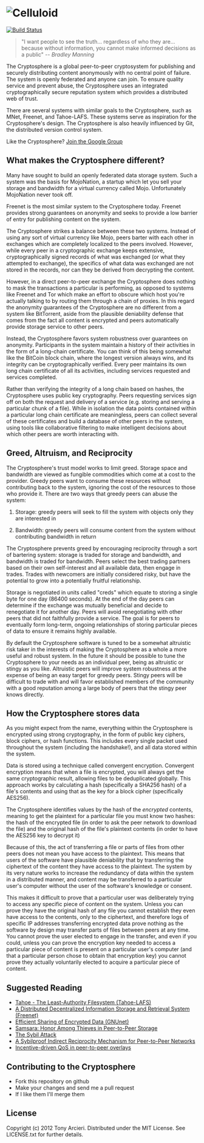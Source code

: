 ![Celluloid](https://github.com/tarcieri/cryptosphere/raw/master/logo.png)
================
[![Build Status](http://travis-ci.org/tarcieri/cryptosphere.png)](http://travis-ci.org/tarcieri/cryptosphere)

> "I want people to see the truth... regardless of who they are... because
> without information, you cannot make informed decisions as a public" _-- Bradley Manning_

The Cryptosphere is a global peer-to-peer cryptosystem for publishing and
securely distributing content anonymously with no central point of failure.
The system is openly federated and anyone can join. To ensure quality service
and prevent abuse, the Cryptosphere uses an integrated cryptographically
secure reputation system which provides a distributed web of trust.

There are several systems with similar goals to the Cryptosphere, such as
MNet, Freenet, and Tahoe-LAFS. These systems serve as inspiration for the
Cryptosphere's design. The Cryptosphere is also heavily influenced by Git, the
distributed version control system.

Like the Cryptosphere? [Join the Google Group](https://groups.google.com/group/cryptosphere)

What makes the Cryptosphere different?
--------------------------------------

Many have sought to build an openly federated data storage system. Such a
system was the basis for MojoNation, a startup which let you sell your
storage and bandwidth for a virtual currency called Mojo. Unfortunately
MojoNation never took off.

Freenet is the most similar system to the Cryptosphere today. Freenet
provides strong guarantees on anonymity and seeks to provide a low barrier
of entry for publishing content on the system.

The Cryptosphere strikes a balance between these two systems. Instead of using
any sort of virtual currency like Mojo, peers barter with each other in
exchanges which are completely localized to the peers involved. However, while
every peer in a cryptographic exchange keeps extensive, cryptographically
signed records of what was exchanged (or what they attempted to exchange),
the specifics of what data was exchanged are not stored in the records, nor
can they be derived from decrypting the content.

However, in a direct peer-to-peer exchange the Cryptosphere does nothing to
mask the transactions a particular is performing, as opposed to systems like
Freenet and Tor which make an effort to obscure which host you're actually
talking to by routing them through a chain of proxies. In this regard the
anonymity guarantees of the Cryptosphere are no different from a system like
BitTorrent, aside from the plausible deniability defense that comes from the
fact all content is encrypted and peers automatically provide storage service
to other peers.

Instead, the Cryptosphere favors system robustness over guarantees on
anonymity. Participants in the system maintain a history of their activities
in the form of a long-chain certificate. You can think of this being somewhat
like the BitCoin block chain, where the longest version always wins, and its
integrity can be cryptographically verified. Every peer maintains its own long
chain certificate of all its activities, including services requested and
services completed.

Rather than verifying the integrity of a long chain based on hashes, the
Cryptosphere uses public key cryptography. Peers requesting services sign off
on both the request and delivery of a service (e.g. storing and serving a
particular chunk of a file). While in isolation the data points contained
within a particular long chain certificate are meaningless, peers can
collect several of these certificates and build a database of other peers
in the system, using tools like collaborative filtering to make intelligent
decisions about which other peers are worth interacting with.

Greed, Altruism, and Reciprocity
--------------------------------

The Cryptosphere's trust model works to limit greed. Storage space and
bandwidth are viewed as fungible commodities which come at a cost to the
provider. Greedy peers want to consume these resources without contributing
back to the system, ignoring the cost of the resources to those who provide
it. There are two ways that greedy peers can abuse the system:

1. Storage: greedy peers will seek to fill the system with objects only they
   are interested in

2. Bandwidth: greedy peers will consume content from the system without
   contributing bandwidth in return

The Cryptosphere prevents greed by encouraging reciprocity through a sort of
bartering system: storage is traded for storage and bandwidth, and bandwidth
is traded for bandwidth. Peers select the best trading partners based on their
own self-interest and all available data, then engage in trades. Trades with
newcomers are initially considered risky, but have the potential to grow into
a potentially fruitful relationship.

Storage is negotiated in units called "creds" which equate to storing a single
byte for one day (86400 seconds). At the end of the day peers can determine if
the exchange was mutually beneficial and decide to renegotiate it for another
day. Peers will avoid renegotiating with other peers that did not faithfully
provide a service. The goal is for peers to eventually form long-term, ongoing
relationships of storing particular pieces of data to ensure it remains highly
available.

By default the Cryptosphere software is tuned to be a somewhat altruistic risk
taker in the interests of making the Cryptosphere as a whole a more useful and
robust system. In the future it should be possible to tune the Cryptosphere
to your needs as an individual peer, being as altruistic or stingy as you like.
Altruistic peers will improve system robustness at the expense of being an
easy target for greedy peers. Stingy peers will be difficult to trade with and
will favor established members of the community with a good reputation among
a large body of peers that the stingy peer knows directly.

How the Cryptosphere stores data
--------------------------------

As you might expect from the name, everything within the Cryptosphere is 
encrypted using strong cryptography, in the form of public key ciphers,
block ciphers, or hash functions. This includes every single packet used
throughout the system (including the handshake!), and all data stored
within the system.

Data is stored using a technique called convergent encryption. Convergent
encryption means that when a file is encrypted, you will always get the same
cryptographic result, allowing files to be deduplicated globally. This
approach works by calculating a hash (specifically a SHA256 hash) of a file's
contents and using that as the key for a block cipher (specifically AES256).

The Cryptosphere identifies values by the hash of the *encrypted* contents,
meaning to get the plaintext for a particular file you must know two hashes:
the hash of the encrypted file (in order to ask the peer network to download
the file) and the original hash of the file's plaintext contents (in order to
have the AES256 key to decrypt it)

Because of this, the act of transferring a file or parts of files from other
peers does not mean you have access to the plaintext. This means that users of
the software have plausible deniability that by transferring the ciphertext of
the content they have access to the plaintext. The system by its very nature
works to increase the redundancy of data within the system in a distributed
manner, and content may be transferred to a particular user's computer without
the user of the software's knowledge or consent. 

This makes it difficult to prove that a particular user was deliberately trying
to access any specific piece of content on the system. Unless you can prove they
have the original hash of any file you cannot establish they even have access to
the contents, only to the ciphertext, and therefore logs of specific IP
addresses transferring encrypted data prove nothing as the software by design may
transfer parts of files between peers at any time. You cannot prove the user
elected to engage in the transfer, and even if you could, unless you can prove
the encryption key needed to access a particular piece of content is present on
a particular user's computer (and that a particular person chose to obtain that
encryption key) you cannot prove they actually voluntarily elected to acquire
a particular piece of content.

Suggested Reading
-----------------

* [Tahoe - The Least-Authority Filesystem (Tahoe-LAFS)](https://tahoe-lafs.org/~zooko/lafs.pdf)
* [A Distributed Decentralized Information Storage and Retrieval System (Freenet)](http://freenetproject.org/papers/ddisrs.pdf)
* [Efficient Sharing of Encrypted Data (GNUnet)](http://grothoff.org/christian/esed.pdf)
* [Samsara: Honor Among Thieves in Peer-to-Peer Storage](http://www.eecs.harvard.edu/~mema/courses/cs264/papers/samsara-sosp2003.pdf)
* [The Sybil Attack](http://research.microsoft.com/pubs/74220/IPTPS2002.pdf)
* [A Sybilproof Indirect Reciprocity Mechanism for Peer-to-Peer Networks](http://discovery.ucl.ac.uk/14962/1/14962.pdf)
* [Incentive-driven QoS in peer-to-peer overlays](http://discovery.ucl.ac.uk/19490/1/19490.pdf)

Contributing to the Cryptosphere
--------------------------------

* Fork this repository on github
* Make your changes and send me a pull request
* If I like them I'll merge them

License
-------

Copyright (c) 2012 Tony Arcieri. Distributed under the MIT License. See
LICENSE.txt for further details.

